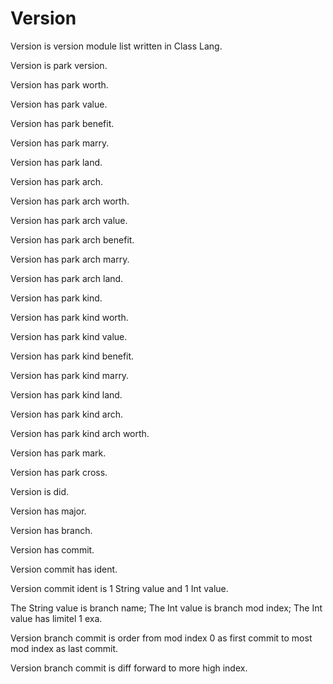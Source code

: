 # Version

Version is version module list written in Class Lang.

Version is park version.

Version has park worth.

Version has park value.

Version has park benefit.

Version has park marry.

Version has park land.

Version has park arch.

Version has park arch worth.

Version has park arch value.

Version has park arch benefit.

Version has park arch marry.

Version has park arch land.

Version has park kind.

Version has park kind worth.

Version has park kind value.

Version has park kind benefit.

Version has park kind marry.

Version has park kind land.

Version has park kind arch.

Version has park kind arch worth.

Version has park mark.

Version has park cross.

Version is did.

Version has major.

Version has branch.

Version has commit.

Version commit has ident.

Version commit ident is 1 String value and 1 Int value.

The String value is branch name;
The Int value is branch mod index;
The Int value has limitel 1 exa.

Version branch commit is order from mod index 0 as first commit to most mod index as last commit.

Version branch commit is diff forward to more high index.